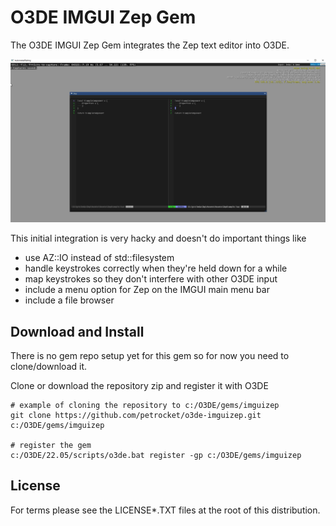# O3DE IMGUI Zep Gem 

The O3DE IMGUI Zep Gem integrates the Zep text editor into O3DE. 

![alt text](https://github.com/petrocket/o3de-imguizep/blob/main/screenshot.jpg)

This initial integration is very hacky and doesn't do important things like
- use AZ::IO instead of std::filesystem
- handle keystrokes correctly when they're held down for a while
- map keystrokes so they don't interfere with other O3DE input
- include a menu option for Zep on the IMGUI main menu bar
- include a file browser

## Download and Install

There is no gem repo setup yet for this gem so for now you need to clone/download it.

Clone or download the repository zip and register it with O3DE 
```shell
# example of cloning the repository to c:/O3DE/gems/imguizep
git clone https://github.com/petrocket/o3de-imguizep.git c:/O3DE/gems/imguizep

# register the gem
c:/O3DE/22.05/scripts/o3de.bat register -gp c:/O3DE/gems/imguizep
```

## License

For terms please see the LICENSE*.TXT files at the root of this distribution.
